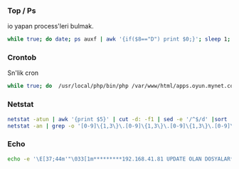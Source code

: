 
### Top / Ps
io yapan process'leri bulmak.
```sh
while true; do date; ps auxf | awk '{if($8=="D") print $0;}'; sleep 1; done
```

### Crontob
Sn'lik cron
```sh
while true; do  /usr/local/php/bin/php /var/www/html/apps.oyun.mynet.com/batch/riffi.php ; sleep 4 ; done
```


### Netstat
```sh
netstat -atun | awk '{print $5}' | cut -d: -f1 | sed -e '/^$/d' |sort | uniq -c | sort -n
netstat -an | grep -o '[0-9]\{1,3\}\.[0-9]\{1,3\}\.[0-9]\{1,3\}\.[0-9]\{1,3\}' | sort | uniq -c
```

### Echo
```sh
echo -e '\E[37;44m'"\033[1m*********192.168.41.81 UPDATE OLAN DOSYALAR************\033[0m"
```







